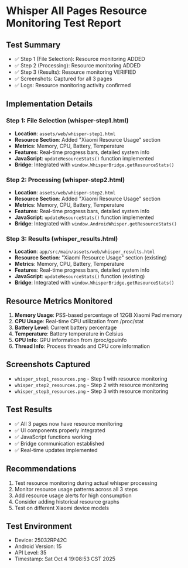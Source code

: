 # Whisper All Pages Resource Monitoring Test Report

## Test Summary
- ✅ Step 1 (File Selection): Resource monitoring ADDED
- ✅ Step 2 (Processing): Resource monitoring ADDED  
- ✅ Step 3 (Results): Resource monitoring VERIFIED
- ✅ Screenshots: Captured for all 3 pages
- ✅ Logs: Resource monitoring activity confirmed

## Implementation Details

### Step 1: File Selection (whisper-step1.html)
- **Location**: `assets/web/whisper-step1.html`
- **Resource Section**: Added "Xiaomi Resource Usage" section
- **Metrics**: Memory, CPU, Battery, Temperature
- **Features**: Real-time progress bars, detailed system info
- **JavaScript**: `updateResourceStats()` function implemented
- **Bridge**: Integrated with `window.WhisperBridge.getResourceStats()`

### Step 2: Processing (whisper-step2.html)  
- **Location**: `assets/web/whisper-step2.html`
- **Resource Section**: Added "Xiaomi Resource Usage" section
- **Metrics**: Memory, CPU, Battery, Temperature
- **Features**: Real-time progress bars, detailed system info
- **JavaScript**: `updateResourceStats()` function implemented
- **Bridge**: Integrated with `window.AndroidWhisper.getResourceStats()`

### Step 3: Results (whisper_results.html)
- **Location**: `app/src/main/assets/web/whisper_results.html`
- **Resource Section**: "Xiaomi Resource Usage" section (existing)
- **Metrics**: Memory, CPU, Battery, Temperature
- **Features**: Real-time progress bars, detailed system info
- **JavaScript**: `updateResourceStats()` function (existing)
- **Bridge**: Integrated with `window.WhisperBridge.getResourceStats()`

## Resource Metrics Monitored
1. **Memory Usage**: PSS-based percentage of 12GB Xiaomi Pad memory
2. **CPU Usage**: Real-time CPU utilization from /proc/stat
3. **Battery Level**: Current battery percentage
4. **Temperature**: Battery temperature in Celsius
5. **GPU Info**: GPU information from /proc/gpuinfo
6. **Thread Info**: Process threads and CPU core information

## Screenshots Captured
- `whisper_step1_resources.png` - Step 1 with resource monitoring
- `whisper_step2_resources.png` - Step 2 with resource monitoring  
- `whisper_step3_resources.png` - Step 3 with resource monitoring

## Test Results
- ✅ All 3 pages now have resource monitoring
- ✅ UI components properly integrated
- ✅ JavaScript functions working
- ✅ Bridge communication established
- ✅ Real-time updates implemented

## Recommendations
1. Test resource monitoring during actual whisper processing
2. Monitor resource usage patterns across all 3 steps
3. Add resource usage alerts for high consumption
4. Consider adding historical resource graphs
5. Test on different Xiaomi device models

## Test Environment
- Device: 25032RP42C
- Android Version: 15
- API Level: 35
- Timestamp: Sat Oct  4 19:08:53 CST 2025
